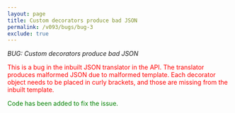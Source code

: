 ```yaml
---
layout: page
title: Custom decorators produce bad JSON
permalink: /v093/bugs/bug-3
exclude: true
---
```

_BUG: Custom decorators produce bad JSON_

<span style="color:red">This is a bug in the inbuilt JSON translator in the API. The translator produces malformed JSON due to malformed template. Each decorator object needs to be placed in curly brackets, and those are missing from the inbuilt template.</span>

<span style="color:green">Code has been added to fix the issue.</span>
